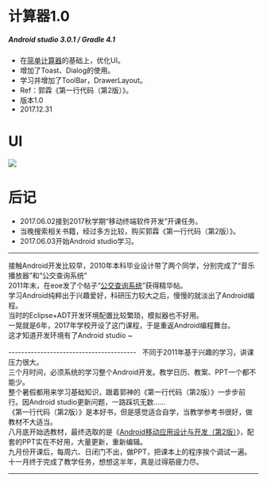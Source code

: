 # 计算器1.0
##### Android studio 3.0.1 / Gradle 4.1
- 在[简单计算器](https://github.com/HBU/AndroidDemo/tree/master/chapter05/CalculatorDemo)的基础上，优化UI。   
- 增加了Toast、Dialog的使用。
- 学习并增加了ToolBar，DrawerLayout。    
- Ref：郭霖《第一行代码（第2版）》。
- 版本1.0 
- 2017.12.31
# UI
![](https://github.com/HBU/AndroidTest/blob/master/MyCalculator/ezgif-4-f8133d4af0.gif)
# 后记
- 2017.06.02接到2017秋学期“移动终端软件开发”开课任务。
- 当晚搜索相关书籍，经过多方比较，购买郭霖《第一行代码（第2版）》。
- 2017.06.03开始Android studio学习。

---------------------------------------  
接触Android开发比较早，2010年本科毕业设计带了两个同学，分别完成了“音乐播放器”和“公交查询系统”<br>
2011年末，在eoe发了个帖子“[公交查询系统](http://www.eoeandroid.com/thread-128528-1-1.html)”获得精华帖。<br>
学习Android纯粹出于兴趣爱好，科研压力较大之后，慢慢的就淡出了Android编程。<br>
当时的Eclipse+ADT开发环境配置比较繁琐，模拟器也不好用。<br>
一晃就是6年，2017年学校开设了这门课程，于是重返Android编程舞台。<br>
这才知道开发环境有了Android studio ~  

----------------------------------------  
不同于2011年基于兴趣的学习，讲课压力很大。<br>
三个月时间，必须系统的学习整个Android开发。教学日历、教案、PPT一个都不能少。<br>
整个暑假都用来学习基础知识，跟着郭神的《第一行代码（第2版）》一步步前行。因Android studio更新问题，一路踩坑无数……<br>
《第一行代码（第2版）》是本好书，但是感觉适合自学，当教学参考书很好，做教材不大适当。<br>
八月底开始选教材，最终选取的是《[Android移动应用设计与开发（第2版）](https://github.com/HBU/Android-PPT)》，配套的PPT实在不好用，大量更新，重新编辑。<br>
九月份开课后，每周六、日闭门不出，做PPT，把课本上的程序挨个调试一遍。<br>
十一月终于完成了教学任务，想想这半年，真是过得筋疲力尽。<br>

----------------------------------------
